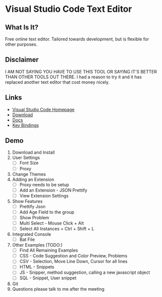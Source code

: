 # Visual Studio Code Text Editor

## What Is It?
Free online text editor. Tailored towards development, but is flexible for other purposes.

## Disclaimer
I AM NOT SAYING YOU HAVE TO USE THIS TOOL OR SAYING IT'S BETTER THAN OTHER TOOLS OUT THERE. I had a reason to try it and it has replaced another text editor that cost money nicely.

## Links
* [Visual Studio Code Homepage](https://code.visualstudio.com/)
* [Download](https://code.visualstudio.com/Download)
* [Docs](https://code.visualstudio.com/docs)
* [Key Bindings](https://code.visualstudio.com/docs/customization/keybindings)

## Demo
1. Download and Install
2. User Settings
    * [ ]  Font Size
    * [ ]  Proxy
3. Change Themes
4. Adding an Extension
    * [ ] Proxy needs to be setup
    * [ ] Add an Extension - JSON Prettify
    * [ ] View Extension Settings
5. Show Features
    * [ ] Prettify Json
    * [ ] Add Age Field to the group
    * [ ] Show Problem
    * [ ] Multi Select - Mouse Click + Alt
    * [ ] Select All Instances = Ctrl + Shift + L
6. Integrated Console
    * [ ] Bat File
7. Other Examples (TODO:)
    * [ ] Find All Remaining Examples
    * [ ] CSS - Code Suggestion and Color Preview, Problems
    * [ ] CSV - Selection, Move Line Down, Cursor for all lines
    * [ ] HTML - Snippets
    * [ ] JS - Snipper, method suggestion, calling a new javascript object
    * [ ] SQL - Snippet, User snippet
8. Git
9. Questions please talk to me after the meeting